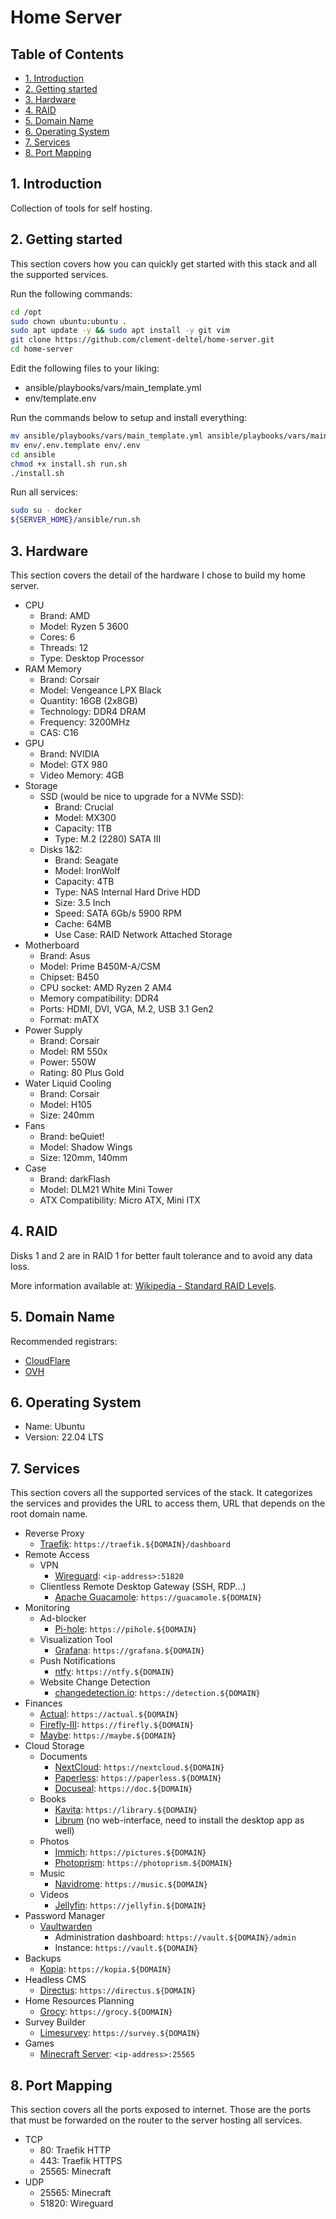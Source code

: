 # Home Server <!-- omit in toc -->

## Table of Contents <!-- omit in toc -->

- [1. Introduction](#1-introduction)
- [2. Getting started](#2-getting-started)
- [3. Hardware](#3-hardware)
- [4. RAID](#4-raid)
- [5. Domain Name](#5-domain-name)
- [6. Operating System](#6-operating-system)
- [7. Services](#7-services)
- [8. Port Mapping](#8-port-mapping)

## 1. Introduction

Collection of tools for self hosting.

## 2. Getting started

This section covers how you can quickly get started with this stack and all the supported services.

Run the following commands:

```bash
cd /opt
sudo chown ubuntu:ubuntu .
sudo apt update -y && sudo apt install -y git vim
git clone https://github.com/clement-deltel/home-server.git
cd home-server
```

Edit the following files to your liking:

- ansible/playbooks/vars/main_template.yml
- env/template.env

Run the commands below to setup and install everything:

```bash
mv ansible/playbooks/vars/main_template.yml ansible/playbooks/vars/main.yml
mv env/.env.template env/.env
cd ansible
chmod +x install.sh run.sh
./install.sh
```

Run all services:

```bash
sudo su - docker
${SERVER_HOME}/ansible/run.sh
```

## 3. Hardware

This section covers the detail of the hardware I chose to build my home server.

- CPU
  - Brand: AMD
  - Model: Ryzen 5 3600
  - Cores: 6
  - Threads: 12
  - Type: Desktop Processor
- RAM Memory
  - Brand: Corsair
  - Model: Vengeance LPX Black
  - Quantity: 16GB (2x8GB)
  - Technology: DDR4 DRAM
  - Frequency: 3200MHz
  - CAS: C16
- GPU
  - Brand: NVIDIA
  - Model: GTX 980
  - Video Memory: 4GB
- Storage
  - SSD (would be nice to upgrade for a NVMe SSD):
    - Brand: Crucial
    - Model: MX300
    - Capacity: 1TB
    - Type: M.2 (2280) SATA III
  - Disks 1&2:
    - Brand: Seagate
    - Model: IronWolf
    - Capacity: 4TB
    - Type: NAS Internal Hard Drive HDD
    - Size: 3.5 Inch
    - Speed: SATA 6Gb/s 5900 RPM
    - Cache: 64MB
    - Use Case: RAID Network Attached Storage
- Motherboard
  - Brand: Asus
  - Model: Prime B450M-A/CSM
  - Chipset: B450
  - CPU socket: AMD Ryzen 2 AM4
  - Memory compatibility: DDR4
  - Ports: HDMI, DVI, VGA, M.2, USB 3.1 Gen2
  - Format: mATX
- Power Supply
  - Brand: Corsair
  - Model: RM 550x
  - Power: 550W
  - Rating: 80 Plus Gold
- Water Liquid Cooling
  - Brand: Corsair
  - Model: H105
  - Size: 240mm
- Fans
  - Brand: beQuiet!
  - Model: Shadow Wings
  - Size: 120mm, 140mm
- Case
  - Brand: darkFlash
  - Model: DLM21 White Mini Tower
  - ATX Compatibility: Micro ATX, Mini ITX

## 4. RAID

Disks 1 and 2 are in RAID 1 for better fault tolerance and to avoid any data loss.

More information available at: [Wikipedia - Standard RAID Levels](https://en.wikipedia.org/wiki/Standard_RAID_levels).

## 5. Domain Name

Recommended registrars:
- [CloudFlare](https://www.cloudflare.com/products/registrar/)
- [OVH](https://www.ovhcloud.com/en/domains/)

## 6. Operating System

- Name: Ubuntu
- Version: 22.04 LTS

## 7. Services

This section covers all the supported services of the stack. It categorizes the services and provides the URL to access them, URL that depends on the root domain name.

- Reverse Proxy
  - [Traefik](https://traefik.io/traefik/): `https://traefik.${DOMAIN}/dashboard`
- Remote Access
  - VPN
    - [Wireguard](https://www.wireguard.com/): `<ip-address>:51820`
  - Clientless Remote Desktop Gateway (SSH, RDP...)
    - [Apache Guacamole](https://guacamole.apache.org/): `https://guacamole.${DOMAIN}`
- Monitoring
  - Ad-blocker
    - [Pi-hole](https://pi-hole.net/): `https://pihole.${DOMAIN}`
  - Visualization Tool
    - [Grafana](https://grafana.com/): `https://grafana.${DOMAIN}`
  - Push Notifications
    - [ntfy](https://ntfy.sh/): `https://ntfy.${DOMAIN}`
  - Website Change Detection
    - [changedetection.io](https://changedetection.io/): `https://detection.${DOMAIN}`
- Finances
  - [Actual](https://actualbudget.com/): `https://actual.${DOMAIN}`
  - [Firefly-III](https://www.firefly-iii.org/): `https://firefly.${DOMAIN}`
  - [Maybe](https://github.com/maybe-finance/maybe): `https://maybe.${DOMAIN}`
- Cloud Storage
  - Documents
    - [NextCloud](https://nextcloud.com/): `https://nextcloud.${DOMAIN}`
    - [Paperless](https://docs.paperless-ngx.com/): `https://paperless.${DOMAIN}`
    - [Docuseal](https://www.docuseal.co/): `https://doc.${DOMAIN}`
  - Books
    - [Kavita](https://www.kavitareader.com): `https://library.${DOMAIN}`
    - [Librum](https://librumreader.com/) (no web-interface, need to install the desktop app as well)
  - Photos
    - [Immich](https://immich.app/): `https://pictures.${DOMAIN}`
    - [Photoprism](https://www.photoprism.app/): `https://photoprism.${DOMAIN}`
  - Music
    - [Navidrome](https://www.navidrome.org/): `https://music.${DOMAIN}`
  - Videos
    - [Jellyfin](https://jellyfin.org/): `https://jellyfin.${DOMAIN}`
- Password Manager
  - [Vaultwarden](https://github.com/dani-garcia/vaultwarden)
    - Administration dashboard: `https://vault.${DOMAIN}/admin`
    - Instance: `https://vault.${DOMAIN}`
- Backups
  - [Kopia](https://kopia.io/): `https://kopia.${DOMAIN}`
- Headless CMS
  - [Directus](https://directus.io/): `https://directus.${DOMAIN}`
- Home Resources Planning
  - [Grocy](https://grocy.info/): `https://grocy.${DOMAIN}`
- Survey Builder
  - [Limesurvey](https://www.limesurvey.org/): `https://survey.${DOMAIN}`
- Games
  - [Minecraft Server](https://docker-minecraft-server.readthedocs.io/en/latest/): `<ip-address>:25565`

## 8. Port Mapping

This section covers all the ports exposed to internet. Those are the ports that must be forwarded on the router to the server hosting all services.

- TCP
  - 80: Traefik HTTP
  - 443: Traefik HTTPS
  - 25565: Minecraft
- UDP
  - 25565: Minecraft
  - 51820: Wireguard
